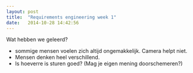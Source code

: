 ```yaml
---
layout: post
title:  "Requirements engineering week 1"
date:   2014-10-28 14:42:56
---
```


Wat hebben we geleerd? 

- sommige mensen voelen zich altijd ongemakkelijk. Camera helpt niet.
- Mensen denken heel verschillend.
- Is hoeverre is sturen goed? (Mag je eigen mening doorschemeren?)

